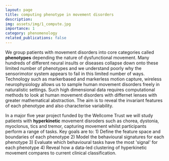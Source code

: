 ```yaml
---
layout: page
title: computing phenotype in movement disorders
description: 
img: assets/img/1_compute.jpg
importance: 1
category: phenomenology
related_publications: false
---
```


 We group patients with movement disorders into core categories called **phenotypes** depending the nature of dysfunctional movement. Many hundreds of different neural insults or diseases collapse down onto these limited number of phenotypes and we understand poorly why the sensorimotor system appears to fail in this limited number of ways. Technology such as markerbased and markerless motion capture, wireless neurophysiology allows us to sample human movement disorders freely in naturalistic settings.  Such high dimensional data requires computational methods to look at human movement disorders with differnet lenses with greater mathematical abstraction.  The aim is to reveal the invariant features of each phenotype and also characterise  variability.   

 In a major five year project funded by the Wellcome Trust we will study patients with **hyperkinetic** movement disroders such as chorea, dystonia, myoclonus, tics and tremor, capturing movement whilst participants perform a range of tasks.  Key goals are to: 1) Define the feature space and boundaries of each phenotype 2) Model the behavioural signatures for each phenotype 3) Evaluate which behavioural tasks have the most 'signal' for each phenotype 4) Reveal how a data-led clustering of hyperkinetic movement compares to current clinical classification. 